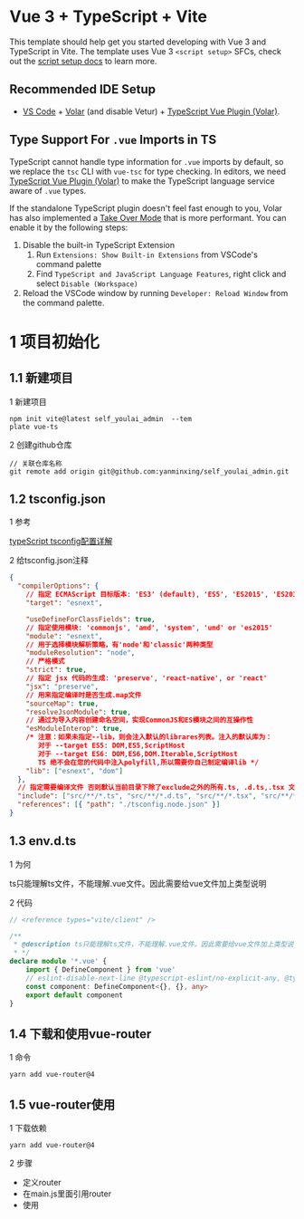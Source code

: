 # Vue 3 + TypeScript + Vite

This template should help get you started developing with Vue 3 and TypeScript in Vite. The template uses Vue 3 `<script setup>` SFCs, check out the [script setup docs](https://v3.vuejs.org/api/sfc-script-setup.html#sfc-script-setup) to learn more.

## Recommended IDE Setup

- [VS Code](https://code.visualstudio.com/) + [Volar](https://marketplace.visualstudio.com/items?itemName=Vue.volar) (and disable Vetur) + [TypeScript Vue Plugin (Volar)](https://marketplace.visualstudio.com/items?itemName=Vue.vscode-typescript-vue-plugin).

## Type Support For `.vue` Imports in TS

TypeScript cannot handle type information for `.vue` imports by default, so we replace the `tsc` CLI with `vue-tsc` for type checking. In editors, we need [TypeScript Vue Plugin (Volar)](https://marketplace.visualstudio.com/items?itemName=Vue.vscode-typescript-vue-plugin) to make the TypeScript language service aware of `.vue` types.

If the standalone TypeScript plugin doesn't feel fast enough to you, Volar has also implemented a [Take Over Mode](https://github.com/johnsoncodehk/volar/discussions/471#discussioncomment-1361669) that is more performant. You can enable it by the following steps:

1. Disable the built-in TypeScript Extension
   1. Run `Extensions: Show Built-in Extensions` from VSCode's command palette
   2. Find `TypeScript and JavaScript Language Features`, right click and select `Disable (Workspace)`
2. Reload the VSCode window by running `Developer: Reload Window` from the command palette.





# 1 项目初始化

## 1.1 新建项目

1 新建项目

```npm
npm init vite@latest self_youlai_admin  --tem
plate vue-ts
```

2 创建github仓库

```
// 关联仓库名称
git remote add origin git@github.com:yanminxing/self_youlai_admin.git
```

## 1.2 tsconfig.json

1 参考

[typeScript tsconfig配置详解](https://juejin.cn/post/6844904093568221191)

2 给tsconfig.json注释

```json
{
  "compilerOptions": {
    // 指定 ECMAScript 目标版本: 'ES3' (default), 'ES5', 'ES2015', 'ES2016', 'ES2017', or 'ESNEXT'
    "target": "esnext",

    "useDefineForClassFields": true,
    // 指定使用模块: 'commonjs', 'amd', 'system', 'umd' or 'es2015'
    "module": "esnext",
    // 用于选择模块解析策略，有'node'和'classic'两种类型
    "moduleResolution": "node",
    // 严格模式
    "strict": true,
    // 指定 jsx 代码的生成: 'preserve', 'react-native', or 'react'
    "jsx": "preserve",
    // 用来指定编译时是否生成.map文件
    "sourceMap": true,
    "resolveJsonModule": true,
    // 通过为导入内容创建命名空间，实现CommonJS和ES模块之间的互操作性
    "esModuleInterop": true,
    /* 注意：如果未指定--lib，则会注入默认的librares列表。注入的默认库为：
       对于 --target ES5: DOM,ES5,ScriptHost
       对于 --target ES6: DOM,ES6,DOM.Iterable,ScriptHost
       TS 绝不会在您的代码中注入polyfill,所以需要你自己制定编译lib */
    "lib": ["esnext", "dom"]
  },
  // 指定需要编译文件 否则默认当前目录下除了exclude之外的所有.ts, .d.ts,.tsx 文件
  "include": ["src/**/*.ts", "src/**/*.d.ts", "src/**/*.tsx", "src/**/*.vue"],
  "references": [{ "path": "./tsconfig.node.json" }]
}
```

## 1.3 env.d.ts

1 为何

ts只能理解ts文件，不能理解.vue文件。因此需要给vue文件加上类型说明

2 代码

```typescript
// <reference types="vite/client" />

/**
 * @description ts只能理解ts文件，不能理解.vue文件。因此需要给vue文件加上类型说明
 * */
declare module '*.vue' {
	import { DefineComponent } from 'vue'
	// eslint-disable-next-line @typescript-eslint/no-explicit-any, @typescript-eslint/ban-types
	const component: DefineComponent<{}, {}, any>
	export default component
}
```

## 1.4 下载和使用vue-router

1 命令

```
yarn add vue-router@4
```



## 1.5 vue-router使用

1 下载依赖

```
yarn add vue-router@4
```

2 步骤

- 定义router
- 在main.js里面引用router
- 使用<router-view></router-view>

